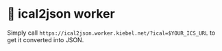 # 👷 ical2json worker

Simply call `https://ical2json.worker.kiebel.net/?ical=$YOUR_ICS_URL` to get it converted into JSON.
